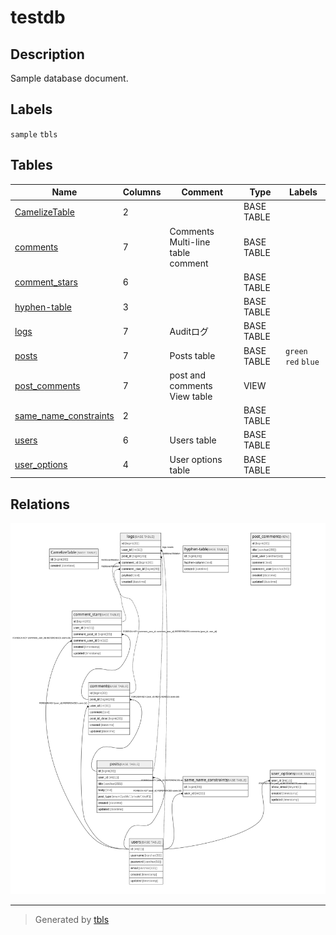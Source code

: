 # testdb

## Description

Sample database document.

## Labels

`sample` `tbls`

## Tables

| Name | Columns | Comment | Type | Labels |
| ---- | ------- | ------- | ---- | ------ |
| [CamelizeTable](CamelizeTable.md) | 2 |  | BASE TABLE |  |
| [comments](comments.md) | 7 | Comments<br>Multi-line<br>table<br>comment | BASE TABLE |  |
| [comment_stars](comment_stars.md) | 6 |  | BASE TABLE |  |
| [hyphen-table](hyphen-table.md) | 3 |  | BASE TABLE |  |
| [logs](logs.md) | 7 | Auditログ | BASE TABLE |  |
| [posts](posts.md) | 7 | Posts table | BASE TABLE | `green` `red` `blue` |
| [post_comments](post_comments.md) | 7 | post and comments View table | VIEW |  |
| [same_name_constraints](same_name_constraints.md) | 2 |  | BASE TABLE |  |
| [users](users.md) | 6 | Users table | BASE TABLE |  |
| [user_options](user_options.md) | 4 | User options table | BASE TABLE |  |

## Relations

![er](schema.svg)

---

> Generated by [tbls](https://github.com/k1LoW/tbls)
